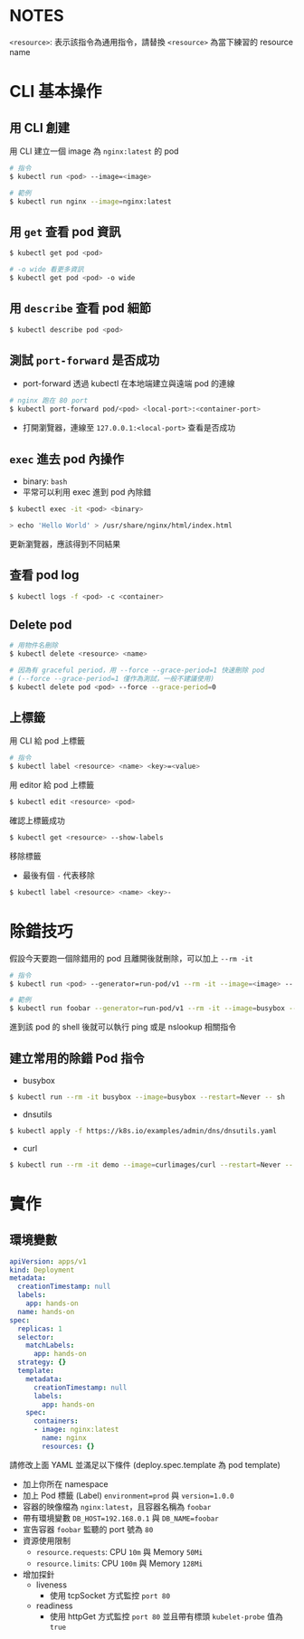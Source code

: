 # NOTES

`<resource>`: 表示該指令為通用指令，請替換 `<resource>` 為當下練習的 resource name

# CLI 基本操作

## 用 CLI 創建

用 CLI 建立一個 image 為 `nginx:latest` 的 pod

```bash
# 指令
$ kubectl run <pod> --image=<image>

# 範例
$ kubectl run nginx --image=nginx:latest
```

## 用 `get` 查看 pod 資訊

```bash
$ kubectl get pod <pod>

# -o wide 看更多資訊
$ kubectl get pod <pod> -o wide
```

## 用 `describe` 查看 pod 細節

```bash
$ kubectl describe pod <pod>
```

## 測試 `port-forward` 是否成功

* port-forward 透過 kubectl 在本地端建立與遠端 pod 的連線

```bash
# nginx 跑在 80 port
$ kubectl port-forward pod/<pod> <local-port>:<container-port>
```

* 打開瀏覽器，連線至 `127.0.0.1:<local-port>` 查看是否成功

## `exec` 進去 pod 內操作

* binary: `bash`
* 平常可以利用 exec 進到 pod 內除錯

```bash
$ kubectl exec -it <pod> <binary>

> echo 'Hello World' > /usr/share/nginx/html/index.html
```

更新瀏覽器，應該得到不同結果

## 查看 pod log

```bash
$ kubectl logs -f <pod> -c <container>
```

## Delete pod

```bash
# 用物件名刪除
$ kubectl delete <resource> <name>

# 因為有 graceful period，用 --force --grace-period=1 快速刪除 pod
# (--force --grace-period=1 僅作為測試，一般不建議使用)
$ kubectl delete pod <pod> --force --grace-period=0
```

## 上標籤

用 CLI 給 pod 上標籤

```bash
# 指令
$ kubectl label <resource> <name> <key>=<value>
```

用 editor 給 pod 上標籤

```bash
$ kubectl edit <resource> <pod>
```

確認上標籤成功

```bash
$ kubectl get <resource> --show-labels
```

移除標籤

* 最後有個 `-` 代表移除

```bash
$ kubectl label <resource> <name> <key>-
```

# 除錯技巧

假設今天要跑一個除錯用的 pod 且離開後就刪除，可以加上 `--rm -it`

```bash
# 指令
$ kubectl run <pod> --generator=run-pod/v1 --rm -it --image=<image> -- <binary>

# 範例
$ kubectl run foobar --generator=run-pod/v1 --rm -it --image=busybox -- sh
```

進到該 pod 的 shell 後就可以執行 ping 或是 nslookup 相關指令

## 建立常用的除錯 Pod 指令

* busybox

```bash
$ kubectl run --rm -it busybox --image=busybox --restart=Never -- sh
```

* dnsutils

```bash
$ kubectl apply -f https://k8s.io/examples/admin/dns/dnsutils.yaml
```

* curl

```bash
$ kubectl run --rm -it demo --image=curlimages/curl --restart=Never -- sh
```

# 實作

## 環境變數

```yaml
apiVersion: apps/v1
kind: Deployment
metadata:
  creationTimestamp: null
  labels:
    app: hands-on
  name: hands-on
spec:
  replicas: 1
  selector:
    matchLabels:
      app: hands-on
  strategy: {}
  template:
    metadata:
      creationTimestamp: null
      labels:
        app: hands-on
    spec:
      containers:
      - image: nginx:latest
        name: nginx
        resources: {}
```

請修改上面 YAML 並滿足以下條件 (deploy.spec.template 為 pod template)

* 加上你所在 namespace
* 加上 Pod 標籤 (Label) `environment=prod` 與 `version=1.0.0`
* 容器的映像檔為 `nginx:latest`，且容器名稱為 `foobar`
* 帶有環境變數 `DB_HOST=192.168.0.1` 與 `DB_NAME=foobar`
* 宣告容器 `foobar` 監聽的 port 號為 `80`
* 資源使用限制
    * `resource.requests`: CPU `10m` 與 Memory `50Mi`
    * `resource.limits`: CPU `100m` 與 Memory `128Mi`
* 增加探針
    * liveness
        * 使用 tcpSocket 方式監控 `port 80`
    * readiness
        * 使用 httpGet 方式監控 `port 80` 並且帶有標頭 `kubelet-probe` 值為 `true`
